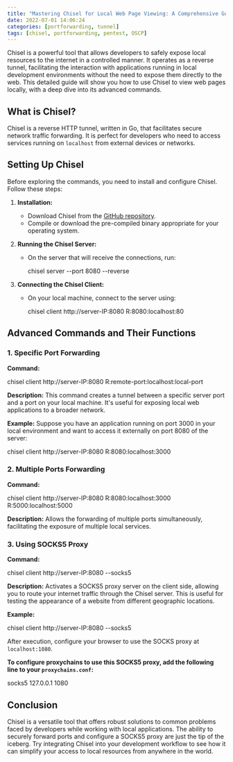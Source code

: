 ```yaml
---
title: "Mastering Chisel for Local Web Page Viewing: A Comprehensive Guide"
date: 2022-07-01 14:06:24
categories: [portforwarding, tunnel]
tags: [chisel, portforwarding, pentest, OSCP]
---
```


Chisel is a powerful tool that allows developers to safely expose local resources to the internet in a controlled manner. It operates as a reverse tunnel, facilitating the interaction with applications running in local development environments without the need to expose them directly to the web. This detailed guide will show you how to use Chisel to view web pages locally, with a deep dive into its advanced commands.

## What is Chisel?

Chisel is a reverse HTTP tunnel, written in Go, that facilitates secure network traffic forwarding. It is perfect for developers who need to access services running on `localhost` from external devices or networks.

## Setting Up Chisel

Before exploring the commands, you need to install and configure Chisel. Follow these steps:

1. **Installation:**
   - Download Chisel from the [GitHub repository](https://github.com/jpillora/chisel).
   - Compile or download the pre-compiled binary appropriate for your operating system.

2. **Running the Chisel Server:**
   - On the server that will receive the connections, run:
    
      chisel server --port 8080 --reverse
     

3. **Connecting the Chisel Client:**
   - On your local machine, connect to the server using:
     
     chisel client http://server-IP:8080 R:8080:localhost:80
     

## Advanced Commands and Their Functions

### 1. Specific Port Forwarding

**Command:**

   chisel client http://server-IP:8080 R:remote-port:localhost:local-port

**Description:**
This command creates a tunnel between a specific server port and a port on your local machine. It's useful for exposing local web applications to a broader network.

**Example:**
Suppose you have an application running on port 3000 in your local environment and want to access it externally on port 8080 of the server:

   chisel client http://server-IP:8080 R:8080:localhost:3000


### 2. Multiple Ports Forwarding

**Command:**

   chisel client http://server-IP:8080 R:8080:localhost:3000 R:5000:localhost:5000

**Description:**
Allows the forwarding of multiple ports simultaneously, facilitating the exposure of multiple local services.

### 3. Using SOCKS5 Proxy

**Command:**

   chisel client http://server-IP:8080 --socks5

**Description:**
Activates a SOCKS5 proxy server on the client side, allowing you to route your internet traffic through the Chisel server. This is useful for testing the appearance of a website from different geographic locations.

**Example:**

   chisel client http://server-IP:8080 --socks5

After execution, configure your browser to use the SOCKS proxy at `localhost:1080`.

**To configure proxychains to use this SOCKS5 proxy, add the following line to your `proxychains.conf`:**

   socks5  127.0.0.1 1080


## Conclusion

Chisel is a versatile tool that offers robust solutions to common problems faced by developers while working with local applications. The ability to securely forward ports and configure a SOCKS5 proxy are just the tip of the iceberg. Try integrating Chisel into your development workflow to see how it can simplify your access to local resources from anywhere in the world.
